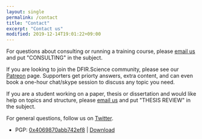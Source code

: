 ```yaml
---
layout: single
permalink: /contact
title: "Contact"
excerpt: "Contact us"
modified: 2019-12-14T19:01:22+09:00
---
```


For questions about consulting or running a training course, please [email us](joshua+2020@DFIRScience.org) and put "CONSULTING" in the subject.

If you are looking to join the DFIR.Science community, please see our [Patreon](https://patreon.com/dfirscience) page. Supporters get priorty answers, extra content, and can even book a one-hour chat/skype session to discuss any topic you need.

If you are a student working on a paper, thesis or dissertation and would like help on topics and structure, please [email us](joshua+2020@DFIRScience.org) and put "THESIS REVIEW" in the subject.

For general questions, follow us on [Twitter](https://twitter.com/dfirscience).

* PGP: [0x4069870abb742ef8](http://pgp.mit.edu/pks/lookup?op=get&search=0x4069870ABB742EF8) | [Download](/assets/publickey.joshua@dfirscience.org-2990418eae704c0b159934e84069870abb742ef8.asc)
